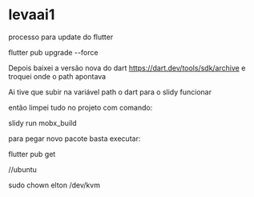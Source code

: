 # levaai1

processo para update do flutter

flutter pub upgrade --force

Depois baixei a versão nova do dart https://dart.dev/tools/sdk/archive  e troquei onde o path apontava

Ai tive que subir na variável path o dart para o slidy funcionar

então limpei tudo no projeto com comando:

slidy run mobx_build

para pegar novo pacote basta executar:

flutter pub get


//ubuntu

sudo chown elton /dev/kvm
